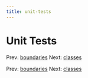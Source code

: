 ```yaml
---
title: unit-tests
---
```




# Unit Tests

Prev: [boundaries](boundaries.md) Next:
[classes](classes.md)

Prev: [boundaries](boundaries.md) Next:
[classes](classes.md)
